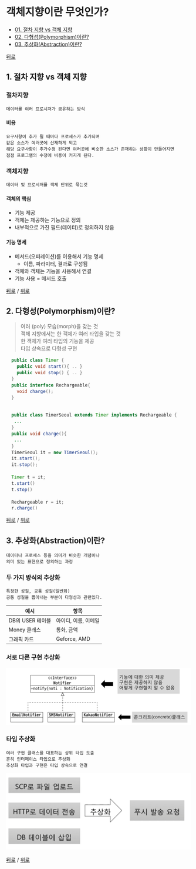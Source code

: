 # 객체지향이란 무엇인가?

* [01. 절차 지향 vs 객체 지향](#1-절차-지향-vs-객체-지향)
* [02. 다형성(Polymorphism)이란?](#2-다형성(Polymorphism)이란?)
* [03. 추상화(Abstraction)이란?](#3-추상화(Abstraction)이란?)

[뒤로](README.md)



## 1. 절차 지향 vs 객체 지향
### 절차지향

    데이터를 여러 프로시저가 공유하는 방식 

#### 비용

    요구사항이 추가 될 때마다 프로세스가 추가되며
    같은 소스가 여러곳에 산재하게 되고
    해당 요구사항이 추가수정 된다면 여러곳에 비슷한 소스가 존재하는 상황이 만들어지면
    점점 프로그램의 수정에 비용이 커지게 된다.

### 객체지향
    데이터 및 프로시저를 객체 단위로 묶는것

#### 객체의 핵심
  * 기능 제공
  * 객체는 제공하는 기능으로 정의
  * 내부적으로 가진 필드(데이터)로 정의하지 않음

#### 기능 명세

- 메서드(오퍼레이션)를 이용해서 기능 명세
    - 이름, 파라미터, 결과로 구성됨
- 객체와 객체는 기능을 사용해서 연결
- 기능 사용 = 메서드 호출

[뒤로](README.md) / [위로](#객체지향이란-무엇인가?)



## 2. 다형성(Polymorphism)이란?
> 여러 (poly) 모습(morph)을 갖는 것  
> 객체 지향에서는 한 객체가 여러 타입을 갖는 것  
> 한 객체가 여러 타입의 기능을 제공   
> 타입 상속으로 다형성 구현 


```Java
  public class Timer {
    public void start(){ .. }
    public void stop() { .. }
  }
  public interface Rechargeable{
    void charge();
  }
  
```   

```Java
  public class TimerSeoul extends Timer implements Rechargeable {
   ... 
  }
  public void charge(){
   ...
  }
  TimerSeoul it = new TimerSeoul();
  it.start();
  it.stop();
  
  Timer t = it;
  t.start()
  t.stop()
  
  Rechargeable r = it;
  r.charge()
```

[뒤로](README.md) / [위로](#객체지향이란-무엇인가?)

## 3. 추상화(Abstraction)이란?
    데이터나 프로세스 등을 의미가 비슷한 개념이나
    의미 있는 표현으로 정의하는 과정

### 두 가지 방식의 추상화
    특정한 성질, 공통 성질(일반화)
    공통 성질을 뽑아내는 부분이 다형성과 관련있다.
    
|예시|항목|
|---|---|
|DB의 USER 테이블|아이디, 이름, 이메일|
|Money 클래스|통화, 금액|
|그래픽 카드|Geforce, AMD|
 
### 서로 다른 구현 추상화  
![img](rsc/01_OOP_03_01.png)

### 타입 추상화 
    여러 구현 클래스를 대표하는 상위 타입 도출
    흔히 인터페이스 타입으로 추상화
    추상화 타입과 구현은 타입 상속으로 연결
![img](rsc/03_Abstraction_02.png)


[뒤로](README.md) / [위로](#객체지향이란-무엇인가?)